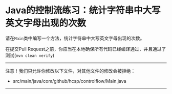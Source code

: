 # Java的控制流练习：统计字符串中大写英文字母出现的次数

请在`Main`类中编写一个方法，统计字符串中大写英文字母出现的次数。

在提交Pull Request之前，你应当在本地确保所有代码已经编译通过，并且通过了测试(`mvn clean verify`)

-----
注意！我们只允许你修改以下文件，对其他文件的修改会被拒绝：
- src/main/java/com/github/hcsp/controlflow/Main.java
-----


